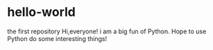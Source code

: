 # hello-world
the first repository
Hi,everyone! i am a big fun of Python. Hope to use Python do some interesting things!
